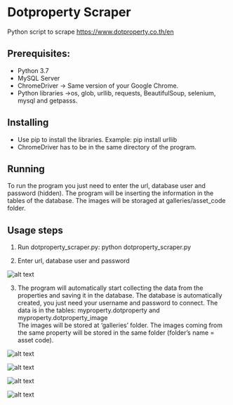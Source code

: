 # Dotproperty Scraper

Python script to scrape https://www.dotproperty.co.th/en

## Prerequisites:
- Python 3.7
- MySQL Server
- ChromeDriver -> Same version of your Google Chrome.
- Python libraries ->os, glob, urllib, requests, BeautifulSoup, selenium, mysql and getpasss.

## Installing
- Use pip to install the libraries. Example: pip install urllib
- ChromeDriver has to be in the same directory of the program.

## Running
To run the program you just need to enter the url, database user and password 
(hidden). 
The program will be inserting the information in the tables of the database. 
The images will be storaged at galleries/asset_code folder.

## Usage steps

1.  Run dotproperty_scraper.py: python dotproperty_scraper.py

2. Enter url, database user and password

![alt text](https://github.com/vjmoreno/dotproperty_scraper/blob/master/readme_images/1.png)

3. The program will automatically start collecting the data from the properties and saving it in the database.  The database is automatically created, you just need your username and password to connect. The data is in the tables: myproperty.dotproperty and myproperty.dotproperty_image  
The images will be stored at ‘galleries’ folder. The images coming from the same property will be stored in the same folder (folder’s name =  asset code).

![alt text](https://github.com/vjmoreno/dotproperty_scraper/blob/master/readme_images/2.png)

![alt text](https://github.com/vjmoreno/dotproperty_scraper/blob/master/readme_images/3.png)

![alt text](https://github.com/vjmoreno/dotproperty_scraper/blob/master/readme_images/4.png)

![alt text](https://github.com/vjmoreno/dotproperty_scraper/blob/master/readme_images/5.png)
